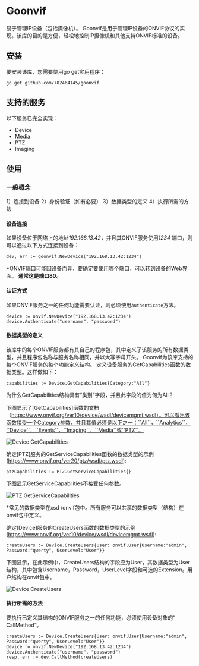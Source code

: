 # Goonvif
易于管理IP设备（包括摄像机）。 Goonvif是用于管理IP设备的ONVIF协议的实现。该库的目的是方便，轻松地控制IP摄像机和其他支持ONVIF标准的设备。

## 安装
要安装该库，您需要使用go get实用程序：
```
go get github.com/782464145/goonvif
```
## 支持的服务
以下服务已完全实现：
- Device
- Media
- PTZ
- Imaging

## 使用

### 一般概念
1）连接到设备
2）身份验证（如有必要）
3）数据类型的定义
4）执行所需的方法

#### 设备连接
如果设备位于网络上的地址*192.168.13.42*，并且其ONVIF服务使用*1234* 端口，则可以通过以下方式连接到设备：
```
dev, err := goonvif.NewDevice("192.168.13.42:1234")
```

*ONVIF端口可能因设备而异，要确定要使用哪个端口，可以转到设备的Web界面。 **通常这是端口80。**

#### 认证方式
如果ONVIF服务之一的任何功能需要认证，则必须使用`Authenticate`方法。
```
device := onvif.NewDevice("192.168.13.42:1234")
device.Authenticate("username", "password")
```

#### 数据类型的定义
该库中的每个ONVIF服务都有其自己的程序包，其中定义了该服务的所有数据类型，并且程序包名称与服务名称相同，并以大写字母开头。
Goonvif为该库支持的每个ONVIF服务的每个功能定义结构。
定义设备服务的GetCapabilities函数的数据类型。这样做如下：
```
capabilities := Device.GetCapabilities{Category:"All"}
```
为什么GetCapabilities结构具有“类别”字段，并且此字段的值为何为All？

下图显示了[GetCapabilities]函数的文档（https://www.onvif.org/ver10/device/wsdl/devicemgmt.wsdl）。可以看出该函数接受一个Category参数，并且其值必须是以下之一：``All``，``Analytics``，``Device``，``Events``，``Imaging``，``Media``或``PTZ``。 

![Device GetCapabilities](img/exmp_GetCapabilities.png)

确定[PTZ]服务的GetServiceCapabilities函数的数据类型的示例(https://www.onvif.org/ver20/ptz/wsdl/ptz.wsdl):
```
ptzCapabilities := PTZ.GetServiceCapabilities{}
```
下图显示GetServiceCapabilities不接受任何参数。 

![PTZ GetServiceCapabilities](img/GetServiceCapabilities.png)

*常见的数据类型在xsd /onvif包中。所有服务可以共享的数据类型（结构）在onvif包中定义。

确定[Device]服务的CreateUsers函数的数据类型的示例(https://www.onvif.org/ver10/device/wsdl/devicemgmt.wsdl):
```
createUsers := Device.CreateUsers{User: onvif.User{Username:"admin", Password:"qwerty", UserLevel:"User"}}
```

下图显示，在此示例中，CreateUsers结构的字段应为User，其数据类型为User结构，其中包含Username，Password，UserLevel字段和可选的Extension。用户结构在onvif包中。

![Device CreateUsers](img/exmp_CreateUsers.png)

#### 执行所需的方法
要执行已定义其结构的ONVIF服务之一的任何功能，必须使用设备对象的“ CallMethod”。
```
createUsers := Device.CreateUsers{User: onvif.User{Username:"admin", Password:"qwerty", UserLevel:"User"}}
device := onvif.NewDevice("192.168.13.42:1234")
device.Authenticate("username", "password")
resp, err := dev.CallMethod(createUsers)
```
